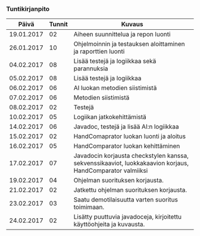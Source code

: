 ### Tuntikirjanpito
Päivä | Tunnit | Kuvaus
--------------- | ----- | ------
19.01.2017 | 02 | Aiheen suunnittelua ja repon luonti
26.01.2017 | 10 | Ohjelmoinnin ja testauksen aloittaminen ja raporttien luonti
04.02.2017 | 08 | Lisää testejä ja logiikkaa sekä parannuksia
05.02.2017 | 08 | Lisää testejä ja logiikkaa
06.02.2017 | 06 | AI luokan metodien siistimistä
07.02.2017 | 06 | Metodien siistimistä
08.02.2017 | 02 | Testejä
10.02.2017 | 05 | Logiikan jatkokehittämistä
14.02.2017 | 06 | Javadoc, testejä ja lisää AI:n logiikkaa
15.02.2017 | 02 | HandComaprator luokan luonti ja aloitus
16.02.2017 | 05 | HandComparator luokan kehittäminen
17.02.2017 | 07 | Javadocin korjausta checkstylen kanssa, sekvenssikaaviot, luokkakaavion korjaus, HandComparator valmiiksi
19.02.2017 | 04 | Ohjelman suorituksen korjausta.
21.02.2017 | 02 | Jatkettu ohjelman suorituksen korjausta.
23.02.2017 | 03 | Saatu demotilaisuutta varten suoritus toimimaan.
24.02.2017 | 02 | Lisätty puuttuvia javadoceja, kirjoitettu käyttöohjeita ja kuvausta.
